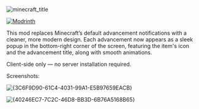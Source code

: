 ![minecraft_title](https://github.com/user-attachments/assets/372e0187-94c1-43be-9434-e43d77cd4804)

[![Modrinth](https://img.shields.io/badge/Modrinth-Visit-green?logo=modrinth&style=for-the-badge)](https://modrinth.com/mod/achievementstyle)


This mod replaces Minecraft’s default advancement notifications with a cleaner, more modern design. Each advancement now appears as a sleek popup in the bottom-right corner of the screen, featuring the item's icon and the advancement title, along with smooth animations.

Client-side only — no server installation required.

Screenshots:

![{3C6F9D90-61C4-4031-99A1-E5B97659EACB}](https://github.com/user-attachments/assets/f21b5928-1674-4022-a503-1cf06884693f)

![{40246EC7-7C2C-46D8-BB3D-6B76A5168B65}](https://github.com/user-attachments/assets/d972f9ed-4b4c-4a21-8d8c-97ad13222dbb)
